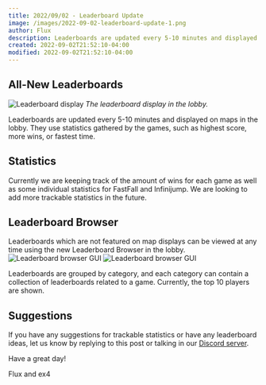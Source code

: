 ```yaml
---
title: 2022/09/02 - Leaderboard Update
image: /images/2022-09-02-leaderboard-update-1.png
author: Flux
description: Leaderboards are updated every 5-10 minutes and displayed on maps in the lobby. They use statistics gathered by the games, such as highest score, more wins, or fastest time.
created: 2022-09-02T21:52:10-04:00
modified: 2022-09-02T21:52:10-04:00
---
```


## All-New Leaderboards

![Leaderboard display](/images/2022-09-02-leaderboard-update-1.png)
_The leaderboard display in the lobby._

Leaderboards are updated every 5-10 minutes and displayed on maps in the lobby. They use statistics gathered by the games, such as highest score, more wins, or fastest time.

## Statistics

Currently we are keeping track of the amount of wins for each game as well as some individual statistics for FastFall and Infinijump. We are looking to add more trackable statistics in the future.

## Leaderboard Browser

Leaderboards which are not featured on map displays can be viewed at any time using the new Leaderboard Browser in the lobby.
![Leaderboard browser GUI](/images/2022-09-02-leaderboard-update-2.png)
![Leaderboard browser GUI](/images/2022-09-02-leaderboard-update-3.png)

Leaderboards are grouped by category, and each category can contain a collection of leaderboards related to a game. Currently, the top 10 players are shown.

## Suggestions

If you have any suggestions for trackable statistics or have any leaderboard ideas, let us know by replying to this post or talking in our [Discord server](https://discord.gg/3gvSPdW).

Have a great day!

Flux and ex4
